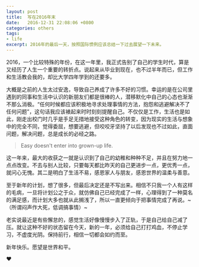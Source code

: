 ```yaml
---
layout: post
title:  写在2016年末
date:   2016-12-31 22:08:06 +0800
categories: others
tags:
- life 
excerpt: 2016年的最后一天，按照国际惯例应该总结一下过去展望一下未来。
---
```


2016，一个比较特殊的年份，在这一年里，我正式告别了自己的学生时代，算是又经历了人生一个重要的转折点。说起来从毕业到现在，也不过半年而已，但工作和生活教会我的，却比大学四年学到的还要多。

大概是之前的人生太过安逸，导致自己养成了许多不好的习惯。幸运的是在公司里遇到的同事和生活中认识的新朋友们都是很棒的人，潜移默化中自己的心态也渐渐不那么消极。“任何时候都应该积极地寻求处理事情的方法，抱怨和逃避解决不了任何问题”，这句话我应该裱起来时时刻刻提醒自己。不仅仅是工作，生活也是如此，刚走出校门时几乎是手足无措地接受这种角色的转变，因为现实的生活与想象中的完全不同，觉得委屈，想要逃避，但咬咬牙坚持了以后发现也不过如此，直面问题，解决问题，总是成长的必经之路。

> Easy doesn't enter into grown-up life.

这一年来，最大的收获之一就是认识到了自己的幼稚和种种不足，并且在努力地一点点改变。不去与别人比较，只要每天都比昨天的自己更进步一点，更优秀一点，就问心无愧。其二是明白了生活不易，感恩家人与朋友，感恩世界的温柔与善意。

至于新年的计划，想了很多，但最后决定还是不写出来。相信不只我一个人有这样的毛病，一旦将计划公之于众，就仿佛自己已经完成了一样，心理得到了一种莫名的满足感，而计划大多也就从此搁浅了，所以一直更倾向于把事情完成了再说。~（所谓闷声作大死，低调搞事情）~

老实说最近是有些懈怠的，感觉生活好像慢慢步入了正轨，于是自己给自己减了压。就让这种不好的状态留在今天，新的一年，必须给自己打打鸡血，不停止学习，不虚度光阴。保持前行，相信一切都会如约而至。

新年快乐。愿望是世界和平。

❤